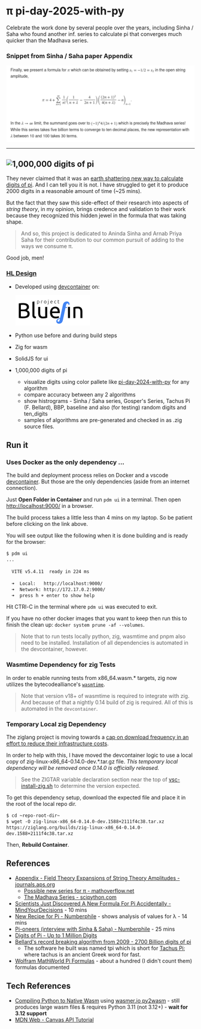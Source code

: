 # π pi-day-2025-with-py


Celebrate the work done by several people over the years, including Sinha / Saha who found another inf. series to calculate pi that converges much quicker than the Madhava series.

### Snippet from Sinha / Saha paper Appendix
![Appendix snippet](./docs/snippet.svg)

---
![1,000,000 digits of pi](https://github.com/klmcwhirter/stuff/blob/master/pi-day-2025-demo.gif)
---
They never claimed that it was an [earth shattering new way to calculate digits of pi](https://youtu.be/2lvTjEZ-bbw?t=44). And I can tell you it is not. I have struggled to get it to produce 2000 digits in a reasonable amount of time (~25 mins).

But the fact that they saw this side-effect of their research into aspects of *string theory*, in my opinion, brings credence and validation to their work because they recognized this hidden jewel in the formula that was taking shape.

> And so, this project is dedicated to Aninda Sinha and Arnab Priya Saha for their contribution to our common pursuit of adding to the ways we consume π.

Good job, men!

### [HL Design](./TODO.md)
* Developed using [devcontainer](https://code.visualstudio.com/docs/devcontainers/containers) on:

  [![project bluefin](./docs/project-bluefin.svg)](https://projectbluefin.io/)
* Python use before and during build steps
* Zig for wasm
* SolidJS for ui
* 1,000,000 digits of pi
  * visualize digits using color pallete like [pi-day-2024-with-py](https://github.com/klmcwhirter/pi-day-2024-with-py) for any algorithm
  * compare accuracy between any 2 algorithms
  * show histrograms - Sinha / Saha series, Gosper's Series, Tachus Pi (F. Bellard), BBP, baseline and also (for testing) random digits and ten_digits
  * samples of algorithms are pre-generated and checked in as .zig source files.

## Run it

### Uses Docker as the only dependency ...

The build and deployment process relies on Docker and a vscode [devcontainer](https://code.visualstudio.com/docs/devcontainers/containers). But those are the only dependencies (aside from an internet connection).

Just **Open Folder in Container** and run `pdm ui` in a terminal. Then open [http://localhost:9000/](http://localhost:9000/) in a browser.

The build process takes a little less than 4 mins on my laptop. So be patient before clicking on the link above.

You will see output like the following when it is done building and is ready for the browser:

```
$ pdm ui
...

  VITE v5.4.11  ready in 224 ms

  ➜  Local:   http://localhost:9000/
  ➜  Network: http://172.17.0.2:9000/
  ➜  press h + enter to show help

```

Hit CTRl-C in the terminal where `pdm ui` was executed to exit.

If you have no other docker images that you want to keep then run this to finish the clean up: `docker system prune -af --volumes`.


> Note that to run tests locally python, zig, wasmtime and pnpm also need to be installed. Installation of all dependencies is automated in the devcontainer, however.

### Wasmtime Dependency for zig Tests

In order to enable running tests from x86_64.wasm.* targets, zig now utilizes the bytecodealliance's [`wasmtime`](https://github.com/bytecodealliance/wasmtime).

> Note that version v18+ of wasmtime is required to integrate with zig. And because of that a nightly 0.14 build of zig is required. All of this is automated in the `devcontainer`.

### Temporary Local zig Dependency
The ziglang project is moving towards a [cap on download frequency in an effort to reduce their infrastructure costs](https://ziglang.org/news/migrate-to-self-hosting/).

In order to help with this, I have moved the devcontainer logic to use a local copy of zig-linux-x86_64-0.14.0-dev.*.tar.gz file.
_This temporary local dependency will be removed once 0.14.0 is officially released._

> See the ZIGTAR variable declaration section near the top of [vsc-install-zig.sh](./etc/vsc-install-zig.sh) to determine the version expected.

To get this dependency setup, download the expected file and place it in the root of the local repo dir.

```
$ cd ~repo-root-dir~
$ wget -O zig-linux-x86_64-0.14.0-dev.1588+2111f4c38.tar.xz https://ziglang.org/builds/zig-linux-x86_64-0.14.0-dev.1588+2111f4c38.tar.xz
```
Then, **Rebuild Container**.

## References
* [Appendix - Field Theory Expansions of String Theory Amplitudes - journals.aps.org](https://journals.aps.org/prl/abstract/10.1103/PhysRevLett.132.221601#d5e8137)
  * [Possible new series for π - mathoverflow.net](https://mathoverflow.net/questions/473931/possible-new-series-for-pi)
  * [The Madhava Series - scipython.com](https://scipython.com/book/chapter-2-the-core-python-language-i/questions/the-madhava-series/)
* [Scientists Just Discovered A New Formula For Pi Accidentally - MindYourDecisions](https://youtu.be/t1ZnptSEPI8) - 10 mins
* [New Recipe for Pi - Numberphile](https://youtu.be/nXexsSWrc1Q?t=605s) - shows analysis of values for &lambda; - 14 mins
* [Pi-oneers (interview with Sinha & Saha) - Numberphile](https://youtu.be/2lvTjEZ-bbw) - 25 mins
* [Digits of Pi - Up to 1 Million Digits](https://www.angio.net/pi/digits.html)
* [Bellard's record breaking algorithm from 2009 - 2700 Billion digits of pi](https://bellard.org/pi/)
  * The software he built was named tpi which is short for [Tachus Pi](https://bellard.org/pi/pi2700e9/tpi.html); where tachus is an ancient Greek word for fast.
* [Wolfram MathWorld Pi Formulas](https://mathworld.wolfram.com/PiFormulas.html) - about a hundred (I didn't count them) formulas documented

## Tech References
* [Compiling Python to Native Wasm](https://youtu.be/_Gq273qvNMg) using [wasmer.io py2wasm](https://wasmer.io/posts/py2wasm-a-python-to-wasm-compiler) - still produces large wasm files & requires Python 3.11 (not 3.12+) - **wait for 3.12 support**
* [MDN Web - Canvas API Tutorial](https://developer.mozilla.org/en-US/docs/Web/API/Canvas_API/Tutorial)
